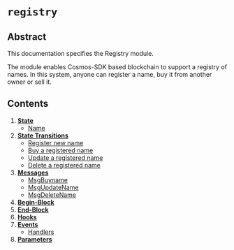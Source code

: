 <!--
order: 0
title: Registry Overview
parent:
  title: "registry"
-->

# `registry`

## Abstract

This documentation specifies the Registry module.

The module enables Cosmos-SDK based blockchain to support a registry of names.
In this system, anyone can register a name, buy it from another owner or sell it.

## Contents

1. **[State](01_state.md)**
    - [Name](01_state.md#name)
2. **[State Transitions](02_state_transitions.md)**
    - [Register new name](02_state_transitions.md#register-a-new-name)
    - [Buy a registered name](02_state_transitions.md#buy-an-already-registered-name) 
    - [Update a registered name](02_state_transitions.md#update-a-registered-name) 
    - [Delete a registered name](02_state_transitions.md#delete-a-registered-name) 
3. **[Messages](03_messages.md)**
    - [MsgBuyname](03_messages.md#msgbuyname)
    - [MsgUpdateName](03_messages.md#msgupdatename)
    - [MsgDeleteName](03_messages.md#msgdeletename)
4. **[Begin-Block](04_begin_block.md)**
4. **[End-Block ](05_end_block.md)**
5. **[Hooks](06_hooks.md)**
6. **[Events](07_events.md)**
    - [Handlers](07_events.md#handlers)
7. **[Parameters](08_params.md)**
